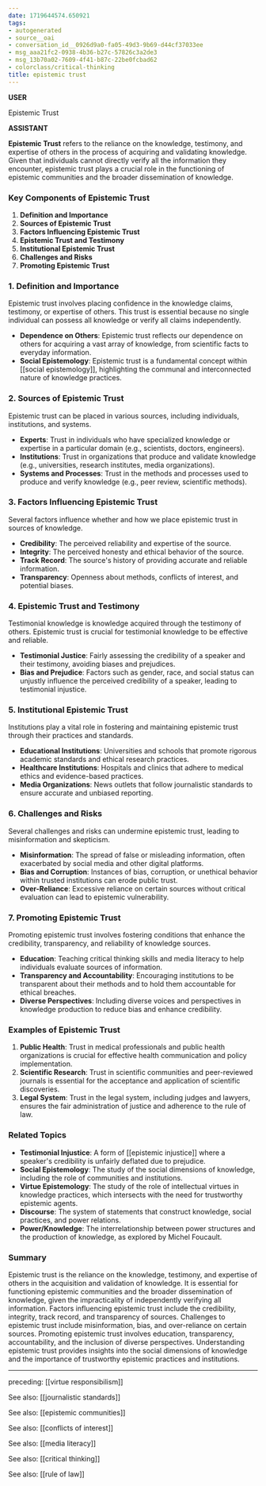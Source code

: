 ```yaml
---
date: 1719644574.650921
tags:
- autogenerated
- source__oai
- conversation_id__0926d9a0-fa05-49d3-9b69-d44cf37033ee
- msg_aaa21fc2-0938-4b36-b27c-57826c3a2de3
- msg_13b70a02-7609-4f41-b87c-22be0fcbad62
- colorclass/critical-thinking
title: epistemic trust
---
```


**USER**

Epistemic Trust


**ASSISTANT**

**Epistemic Trust** refers to the reliance on the knowledge, testimony, and expertise of others in the process of acquiring and validating knowledge. Given that individuals cannot directly verify all the information they encounter, epistemic trust plays a crucial role in the functioning of epistemic communities and the broader dissemination of knowledge.

### Key Components of Epistemic Trust

1. **Definition and Importance**
2. **Sources of Epistemic Trust**
3. **Factors Influencing Epistemic Trust**
4. **Epistemic Trust and Testimony**
5. **Institutional Epistemic Trust**
6. **Challenges and Risks**
7. **Promoting Epistemic Trust**

### 1. Definition and Importance

Epistemic trust involves placing confidence in the knowledge claims, testimony, or expertise of others. This trust is essential because no single individual can possess all knowledge or verify all claims independently.

- **Dependence on Others**: Epistemic trust reflects our dependence on others for acquiring a vast array of knowledge, from scientific facts to everyday information.
- **Social Epistemology**: Epistemic trust is a fundamental concept within [[social epistemology]], highlighting the communal and interconnected nature of knowledge practices.

### 2. Sources of Epistemic Trust

Epistemic trust can be placed in various sources, including individuals, institutions, and systems.

- **Experts**: Trust in individuals who have specialized knowledge or expertise in a particular domain (e.g., scientists, doctors, engineers).
- **Institutions**: Trust in organizations that produce and validate knowledge (e.g., universities, research institutes, media organizations).
- **Systems and Processes**: Trust in the methods and processes used to produce and verify knowledge (e.g., peer review, scientific methods).

### 3. Factors Influencing Epistemic Trust

Several factors influence whether and how we place epistemic trust in sources of knowledge.

- **Credibility**: The perceived reliability and expertise of the source.
- **Integrity**: The perceived honesty and ethical behavior of the source.
- **Track Record**: The source's history of providing accurate and reliable information.
- **Transparency**: Openness about methods, conflicts of interest, and potential biases.

### 4. Epistemic Trust and Testimony

Testimonial knowledge is knowledge acquired through the testimony of others. Epistemic trust is crucial for testimonial knowledge to be effective and reliable.

- **Testimonial Justice**: Fairly assessing the credibility of a speaker and their testimony, avoiding biases and prejudices.
- **Bias and Prejudice**: Factors such as gender, race, and social status can unjustly influence the perceived credibility of a speaker, leading to testimonial injustice.

### 5. Institutional Epistemic Trust

Institutions play a vital role in fostering and maintaining epistemic trust through their practices and standards.

- **Educational Institutions**: Universities and schools that promote rigorous academic standards and ethical research practices.
- **Healthcare Institutions**: Hospitals and clinics that adhere to medical ethics and evidence-based practices.
- **Media Organizations**: News outlets that follow journalistic standards to ensure accurate and unbiased reporting.

### 6. Challenges and Risks

Several challenges and risks can undermine epistemic trust, leading to misinformation and skepticism.

- **Misinformation**: The spread of false or misleading information, often exacerbated by social media and other digital platforms.
- **Bias and Corruption**: Instances of bias, corruption, or unethical behavior within trusted institutions can erode public trust.
- **Over-Reliance**: Excessive reliance on certain sources without critical evaluation can lead to epistemic vulnerability.

### 7. Promoting Epistemic Trust

Promoting epistemic trust involves fostering conditions that enhance the credibility, transparency, and reliability of knowledge sources.

- **Education**: Teaching critical thinking skills and media literacy to help individuals evaluate sources of information.
- **Transparency and Accountability**: Encouraging institutions to be transparent about their methods and to hold them accountable for ethical breaches.
- **Diverse Perspectives**: Including diverse voices and perspectives in knowledge production to reduce bias and enhance credibility.

### Examples of Epistemic Trust

1. **Public Health**: Trust in medical professionals and public health organizations is crucial for effective health communication and policy implementation.
2. **Scientific Research**: Trust in scientific communities and peer-reviewed journals is essential for the acceptance and application of scientific discoveries.
3. **Legal System**: Trust in the legal system, including judges and lawyers, ensures the fair administration of justice and adherence to the rule of law.

### Related Topics

- **Testimonial Injustice**: A form of [[epistemic injustice]] where a speaker's credibility is unfairly deflated due to prejudice.
- **Social Epistemology**: The study of the social dimensions of knowledge, including the role of communities and institutions.
- **Virtue Epistemology**: The study of the role of intellectual virtues in knowledge practices, which intersects with the need for trustworthy epistemic agents.
- **Discourse**: The system of statements that construct knowledge, social practices, and power relations.
- **Power/Knowledge**: The interrelationship between power structures and the production of knowledge, as explored by Michel Foucault.

### Summary

Epistemic trust is the reliance on the knowledge, testimony, and expertise of others in the acquisition and validation of knowledge. It is essential for functioning epistemic communities and the broader dissemination of knowledge, given the impracticality of independently verifying all information. Factors influencing epistemic trust include the credibility, integrity, track record, and transparency of sources. Challenges to epistemic trust include misinformation, bias, and over-reliance on certain sources. Promoting epistemic trust involves education, transparency, accountability, and the inclusion of diverse perspectives. Understanding epistemic trust provides insights into the social dimensions of knowledge and the importance of trustworthy epistemic practices and institutions.


---

preceding: [[virtue responsibilism]]

See also: [[journalistic standards]]


See also: [[epistemic communities]]


See also: [[conflicts of interest]]


See also: [[media literacy]]


See also: [[critical thinking]]


See also: [[rule of law]]